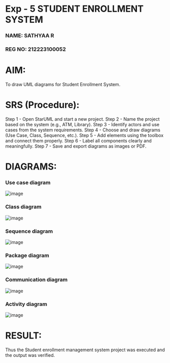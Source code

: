 # Exp - 5 STUDENT ENROLLMENT SYSTEM

### NAME: SATHYAA R
### REG NO: 212223100052

# AIM:

To draw UML diagrams for Student Enrollment System.

# SRS (Procedure):

Step 1 - Open StarUML and start a new project.
Step 2 - Name the project based on the system (e.g., ATM, Library).
Step 3 - Identify actors and use cases from the system requirements.
Step 4 - Choose and draw diagrams (Use Case, Class, Sequence, etc.).
Step 5 - Add elements using the toolbox and connect them properly.
Step 6 - Label all components clearly and meaningfully.
Step 7 - Save and export diagrams as images or PDF.


# DIAGRAMS:

### Use case diagram

![image](https://github.com/user-attachments/assets/f506bd02-315e-46b7-a620-42ea21ebc6bd)


### Class diagram

![image](https://github.com/user-attachments/assets/95560da3-3b5f-4a21-acf9-f00ac2a4ccd6)


### Sequence diagram

![image](https://github.com/user-attachments/assets/3425ca78-5cd4-4cb7-9d26-b32913e41e63)


### Package diagram

![image](https://github.com/user-attachments/assets/40d2ffb8-4c10-4a99-9d3e-77b857c937f9)


### Communication diagram

![image](https://github.com/user-attachments/assets/4f5f12f0-7190-4a85-b2e4-2c03a6302b98)


### Activity diagram

![image](https://github.com/user-attachments/assets/7bbc18e1-c6a7-4bd3-a45c-51e797e68b18)



# RESULT:

Thus the Student enrollment management system project was executed and the output was verified.
